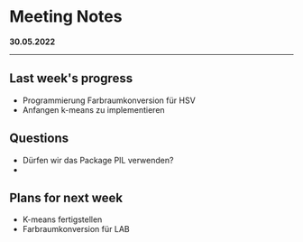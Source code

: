 # Meeting Notes
**30.05.2022**

---

## Last week's progress
- Programmierung Farbraumkonversion für HSV
- Anfangen k-means zu implementieren

## Questions
- Dürfen wir das Package PIL verwenden?
- 




## Plans for next week
- K-means fertigstellen
- Farbraumkonversion für LAB
